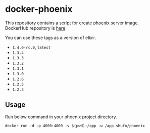 # docker-phoenix

This repository contains a script for create [phoenix](http://www.phoenixframework.org/) server image.
DockerHub repository is [here](https://hub.docker.com/r/shufo/phoenix/)

You can use these tags as a version of elixir.

- `1.4.0-rc.0`, `latest`
- `1.3.4`
- `1.3.3`
- `1.3.2`
- `1.3.1`
- `1.3.0`
- `1.2.6`
- `1.2.5`
- `1.2.3`


## Usage

Run below command in your phoenix project directory.

```
docker run -d -p 4000:4000 -v $(pwd):/app -w /app shufo/phoenix
```
